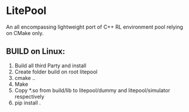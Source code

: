 # LitePool
An all encompassing lightweight port of C++ RL environment pool relying on CMake only.

## BUILD on Linux:
1. Build all third Party and install
2. Create folder build on root litepool
3. cmake ..
4. Make
5. Copy *.so from build/lib to litepool/dummy and litepool/simulator respectively
6. pip install .

